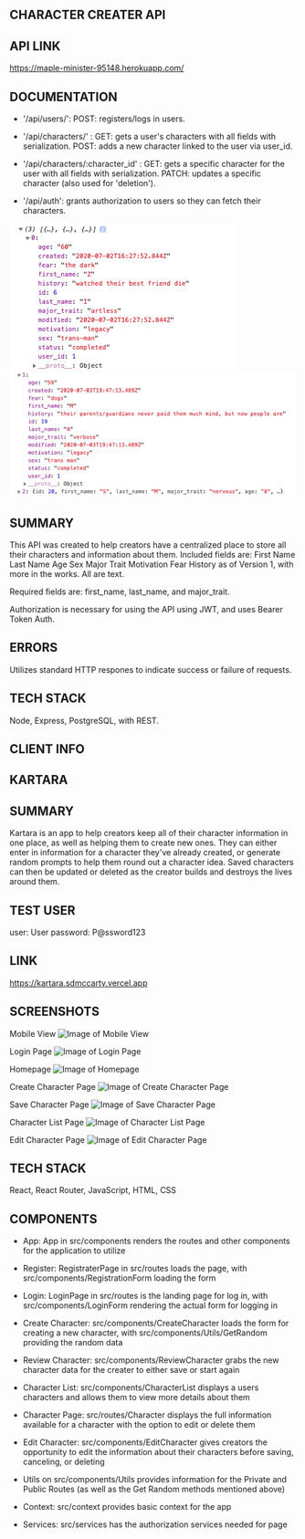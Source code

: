 ## CHARACTER CREATER API

## API LINK

https://maple-minister-95148.herokuapp.com/

## DOCUMENTATION

* '/api/users/':
    POST: registers/logs in users.

* '/api/characters/' :
    GET: gets a user's characters with all fields with serialization.
    POST: adds a new character linked to the user via user_id.

* '/api/characters/:character_id' :
    GET: gets a specific character for the user with all fields with serialization.
    PATCH: updates a specific character (also used for 'deletion').

* '/api/auth': grants authorization to users so they can fetch their characters.

![Image of Example Response](docs/Example001.png)
![Image of Example Response](docs/Example002.png)

## SUMMARY

This API was created to help creators have a centralized place to store all their characters and information about them. Included fields are:
  First Name
  Last Name
  Age
  Sex
  Major Trait
  Motivation
  Fear
  History
as of Version 1, with more in the works. All are text.

Required fields are: first_name, last_name, and major_trait.

Authorization is necessary for using the API using JWT, and uses Bearer Token Auth.

## ERRORS

Utilizes standard HTTP respones to indicate success or failure of requests.

## TECH STACK

Node, Express, PostgreSQL, with REST.

## CLIENT INFO

## KARTARA

## SUMMARY

Kartara is an app to help creators keep all of their character information in one place, as well as helping them to create new ones. They can either enter in information for a character they've already created, or generate random prompts to help them round out a character idea. Saved characters can then be updated or deleted as the creator builds and destroys the lives around them.

## TEST USER

user: User
password: P@ssword123

## LINK

https://kartara.sdmccarty.vercel.app

## SCREENSHOTS

Mobile View
![Image of Mobile View](docs/MobileView.png)

Login Page
![Image of Login Page](docs/Login.png)

Homepage
![Image of Homepage](docs/Homepage.png)

Create Character Page
![Image of Create Character Page](docs/CreateCharacter.png)

Save Character Page
![Image of Save Character Page](docs/SaveCharacter.png)

Character List Page
![Image of Character List Page](docs/CharacterList.png)

Edit Character Page
![Image of Edit Character Page](docs/EditCharacter.png)

## TECH STACK

React, React Router, JavaScript, HTML, CSS

## COMPONENTS

* App: App in src/components renders the routes and other components for the application to utilize

* Register: RegistraterPage in src/routes loads the page, with src/components/RegistrationForm loading the form

* Login: LoginPage in src/routes is the landing page for log in, with src/components/LoginForm rendering the actual form for logging in

* Create Character: src/components/CreateCharacter loads the form for creating a new character, with src/components/Utils/GetRandom providing the random data

* Review Character: src/components/ReviewCharacter grabs the new character data for the creater to either save or start again

* Character List: src/components/CharacterList displays a users characters and allows them to view more details about them

* Character Page: src/routes/Character displays the full information available for a character with the option to edit or delete them

* Edit Character: src/components/EditCharacter gives creators the opportunity to edit the information about their characters before saving, canceling, or deleting

* Utils on src/components/Utils provides information for the Private and Public Routes (as well as the Get Random methods mentioned above)

* Context: src/context provides basic context for the app

* Services: src/services has the authorization services needed for page